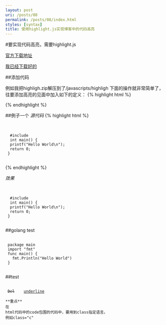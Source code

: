 ```yaml
---
layout: post
uri: /posts/08
permalink: /posts/08/index.html
styles: [syntax]
title: 使用highlight.js实现博客中的代码高亮
---
```


#要实现代码高亮，需要highlight.js

[官方下载地址](http://softwaremaniacs.org/soft/highlight/en/download/)

[我已经下载好的](/images/post/download/highlight.zip)

##添加代码

例如我把highligh.zip解压到了/javascripts/highligh
下面的操作就非常简单了，往要添加高亮的见面中加入如下的定义：
{% highlight html %}
  <link rel="stylesheet" href=/javascripts/highlight/styles/tomorrow-night-eighties.css">
  <script src="/javascripts/highlight/highlight.pack.js"></script>
  <script>hljs.initHighlighingOnLoad();</script>

{% endhighlight %}

##例子一个
*源代码*
{% highlight html %}
<pre> 
  <code class="c">
  #include <stdio.h>
  int main() {
  printf("Hello World\n");
  return 0;
 }
 </code>
</pre>
{% endhighlight %}


*效果*
<pre> 
  <code class="c">
  #include <stdio.h>
  int main() {
  printf("Hello World\n");
  return 0;
 }
 </code>
</pre>

##golang test
<pre>
 <code class="go">
 package main
 import "fmt"
 func main() {
 <span sytle="background:green">  </span>fmt.Println("Hello World")
 }
 </code>
</pre>
##test 
<pre>
 <code>
 <del>Del</del><!--comment-->    <ins>underline</ins>

**重点**
在
html代码中的code包围的代码中，要用到class指定语言。
例如class="c"


 


